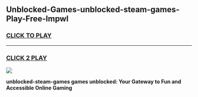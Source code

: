 
## Unblocked-Games-unblocked-steam-games-Play-Free-lmpwl
<h3>
<a href="https://premium76.site?title=unblocked-steam-games&ref=18A1">CLICK TO PLAY</a></h3>
<hr>

<h3>
<a href="https://premium76.site?title=unblocked-steam-games&ref=18A1">CLICK 2 PLAY</a>
  
</h3>

<a href="https://premium76.site?title=unblocked-steam-games&ref=18A1"><img src="https://clearcache.store/games.png"></a>


**unblocked-steam-games games unblocked: Your Gateway to Fun and Accessible Online Gaming**
